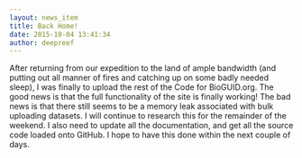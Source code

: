 ```yaml
---
layout: news_item
title: Back Home!
date: 2015-10-04 13:41:34
author: deepreef
---
```


After returning from our expedition to the land of ample bandwidth (and putting out all manner of fires and catching up on some badly needed sleep), I was finally to upload the rest of the Code for BioGUID.org. The good news is that the full functionality of the site is finally working!  The bad news is that there still seems to be a memory leak associated with bulk uploading datasets.  I will continue to research this for the remainder of the weekend.  I also need to update all the documentation, and get all the source code loaded onto GitHub. I hope to have this done within the next couple of days.
